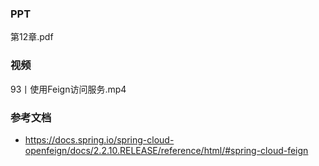 ### PPT
第12章.pdf

### 视频
93丨使用Feign访问服务.mp4

### 参考文档
* https://docs.spring.io/spring-cloud-openfeign/docs/2.2.10.RELEASE/reference/html/#spring-cloud-feign